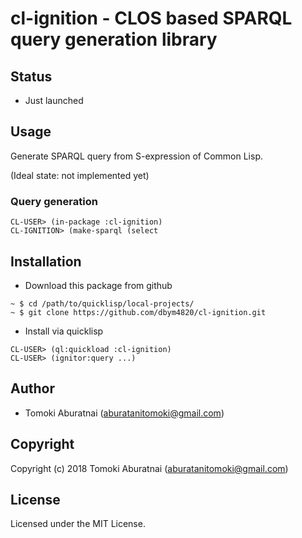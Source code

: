 # cl-ignition - CLOS based SPARQL query generation library

## Status

- Just launched

## Usage

Generate SPARQL query from S-expression of Common Lisp.

(Ideal state: not implemented yet)

### Query generation

```
CL-USER> (in-package :cl-ignition)
CL-IGNITION> (make-sparql (select 
```

### 

## Installation

- Download this package from github
```
~ $ cd /path/to/quicklisp/local-projects/
~ $ git clone https://github.com/dbym4820/cl-ignition.git
```
- Install via quicklisp 

```
CL-USER> (ql:quickload :cl-ignition)
CL-USER> (ignitor:query ...)
```

## Author

* Tomoki Aburatnai (aburatanitomoki@gmail.com)

## Copyright

Copyright (c) 2018 Tomoki Aburatnai (aburatanitomoki@gmail.com)

## License

Licensed under the MIT License.
